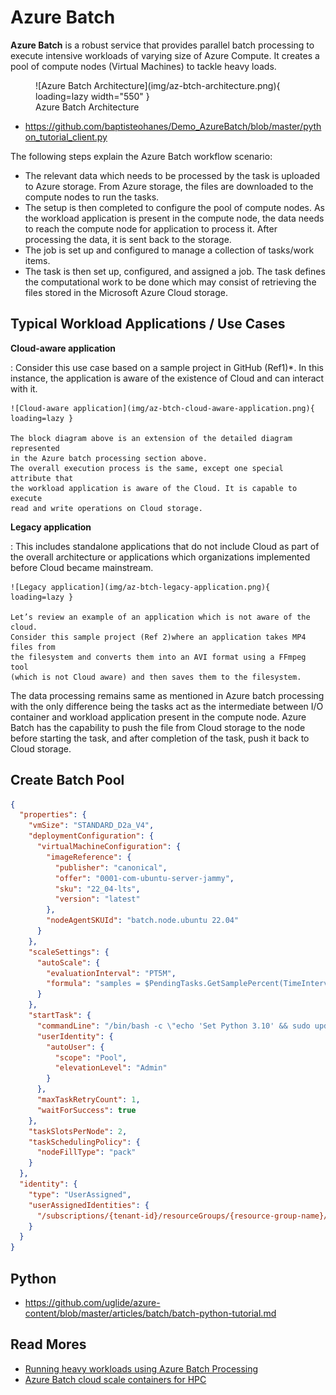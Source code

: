 # Azure Batch

**Azure Batch** is a robust service that provides parallel batch processing to
execute intensive workloads of varying size of Azure Compute.
It creates a pool of compute nodes (Virtual Machines) to tackle heavy loads.

<figure markdown="span">
  ![Azure Batch Architecture](img/az-btch-architecture.png){ loading=lazy width="550" }
  <figcaption>Azure Batch Architecture</figcaption>
</figure>

- https://github.com/baptisteohanes/Demo_AzureBatch/blob/master/python_tutorial_client.py

The following steps explain the Azure Batch workflow scenario:

- The relevant data which needs to be processed by the task is uploaded to Azure storage.
  From Azure storage, the files are downloaded to the compute nodes to run the tasks.
- The setup is then completed to configure the pool of compute nodes. As the
  workload application is present in the compute node, the data needs to reach
  the compute node for application to process it.
  After processing the data, it is sent back to the storage.
- The job is set up and configured to manage a collection of tasks/work items.
- The task is then set up, configured, and assigned a job. The task defines the
  computational work to be done which may consist of retrieving the files stored
  in the Microsoft Azure Cloud storage.

## Typical Workload Applications / Use Cases

**Cloud-aware application**

:   Consider this use case based on a sample project in GitHub (Ref1)*.
    In this instance, the application is aware of the existence of Cloud and
    can interact with it.

    ![Cloud-aware application](img/az-btch-cloud-aware-application.png){ loading=lazy }

    The block diagram above is an extension of the detailed diagram represented
    in the Azure batch processing section above.
    The overall execution process is the same, except one special attribute that
    the workload application is aware of the Cloud. It is capable to execute
    read and write operations on Cloud storage.


**Legacy application**

:   This includes standalone applications that do not include Cloud as part of
    the overall architecture or applications which organizations implemented
    before Cloud became mainstream.

    ![Legacy application](img/az-btch-legacy-application.png){ loading=lazy }

    Let’s review an example of an application which is not aware of the cloud.
    Consider this sample project (Ref 2)where an application takes MP4 files from
    the filesystem and converts them into an AVI format using a FFmpeg tool
    (which is not Cloud aware) and then saves them to the filesystem.

The data processing remains same as mentioned in Azure batch processing with
the only difference being the tasks act as the intermediate between I/O container
and workload application present in the compute node.
Azure Batch has the capability to push the file from Cloud storage to the node
before starting the task, and after completion of the task, push it back to
Cloud storage.

## Create Batch Pool

```json
{
  "properties": {
    "vmSize": "STANDARD_D2a_V4",
    "deploymentConfiguration": {
      "virtualMachineConfiguration": {
        "imageReference": {
          "publisher": "canonical",
          "offer": "0001-com-ubuntu-server-jammy",
          "sku": "22_04-lts",
          "version": "latest"
        },
        "nodeAgentSKUId": "batch.node.ubuntu 22.04"
      }
    },
    "scaleSettings": {
      "autoScale": {
        "evaluationInterval": "PT5M",
        "formula": "samples = $PendingTasks.GetSamplePercent(TimeInterval_Minute * 5);\r\ncappedPoolSize = 1;\r\nAvgActiveTask = samples< 70 ? max(0,$ActiveTasks.GetSample(1)) : avg($ActiveTasks.GetSample(1 * TimeInterval_Minute, 2 * TimeInterval_Minute));\r\nAvgRunningTask = samples< 70 ? max(0,$RunningTasks.GetSample(1)) : avg($RunningTasks.GetSample(1 * TimeInterval_Minute, 10 * TimeInterval_Minute));\r\n$TargetDedicatedNodes = 0;\r\nActiveTask = AvgActiveTask > 0 ? 1 : 0;\r\nRunningTask = AvgRunningTask > 0 ? 1 : 0;\r\n$TargetLowPriorityNodes = min(cappedPoolSize,max(ActiveTask,RunningTask));\r\n// Set node deallocation mode - keep nodes active only until tasks finish\r\n$NodeDeallocationOption = taskcompletion;"
      }
    },
    "startTask": {
      "commandLine": "/bin/bash -c \"echo 'Set Python 3.10' && sudo update-alternatives --set python3 /usr/bin/python3.10 || echo 'Skipped: Set Python 3.10' && echo '########## Add PPA Repository ##########' && sudo apt update && sudo add-apt-repository ppa:deadsnakes/ppa || echo 'Skipped: Add Repository' && echo '########## Install Python V3.8 ##########' && sudo apt -y install python3.8 || echo 'Skipped: Install Python 3.8' && sudo apt -y install python3.8-dev && sudo update-alternatives --install /usr/bin/python3 python3 /usr/bin/python3.8 2 && sudo update-alternatives --install /usr/bin/python3 python3 /usr/bin/python3.10 1 && sudo update-alternatives --set python3 /usr/bin/python3.8 && python3 --version && sudo apt -y install python3-pip && sudo apt -y install python3.8-distutils && python3 -m pip install --upgrade pip && echo '########## Setting Others Configuration ##########' && sudo curl https://packages.microsoft.com/keys/microsoft.asc | apt-key add - && sudo curl https://packages.microsoft.com/config/ubuntu/22.04/prod.list > /etc/apt/sources.list.d/mssql-release.list && sudo ACCEPT_EULA=Y apt install -y msodbcsql17 && sudo ACCEPT_EULA=Y apt install -y mssql-tools && echo 'export PATH=\\\"$PATH:/opt/mssql-tools/bin\\\"' >> ~/.bashrc && source ~/.bashrc && sudo apt -y install unixodbc-dev && echo '########## Start Install Python Library ##########' && pip3 install azure-core==1.17.0 && pip3 install azure-storage-blob==12.8.1 && pip3 install networkx==2.5 && pip3 install numpy==1.19.5 && pip3 install pandas==1.1.3 && pip3 install pyarrow==1.0.1 && pip3 install pyodbc==4.0.35 && pip3 install pythainlp==2.3.0 && pip3 install rapidfuzz==1.3.3 && pip3 install scikit-learn==0.24.1 && pip3 install scipy==1.6.0 && pip3 install torch==1.7.1 && pip3 install tqdm==4.58.0 && pip3 install azure-keyvault-secrets==4.3.0 && pip3 install azure-identity==1.6.1 && pip3 install cffi==1.14.6 && pip install azure-storage-file-datalake==12.4.0 && pip install duckdb==0.2.9 && pip install Office365-REST-Python-Client==2.3.8 && pip install openpyxl==3.0.9 && pip install xlsxwriter && pip install xlrd==1.2.0 && pip install pytz==2021.1\"",
      "userIdentity": {
        "autoUser": {
          "scope": "Pool",
          "elevationLevel": "Admin"
        }
      },
      "maxTaskRetryCount": 1,
      "waitForSuccess": true
    },
    "taskSlotsPerNode": 2,
    "taskSchedulingPolicy": {
      "nodeFillType": "pack"
    }
  },
  "identity": {
    "type": "UserAssigned",
    "userAssignedIdentities": {
      "/subscriptions/{tenant-id}/resourceGroups/{resource-group-name}/providers/Microsoft.ManagedIdentity/userAssignedIdentities/{managed-id-name}": {}
    }
  }
}
```

## Python

- https://github.com/uglide/azure-content/blob/master/articles/batch/batch-python-tutorial.md

## Read Mores

- [Running heavy workloads using Azure Batch Processing](https://www.bridgenext.com/blog/running-heavy-workloads-using-azure-batch-processing/)
- [Azure Batch cloud scale containers for HPC](https://www.youtube.com/watch?v=r5jxlwJQEPc)
